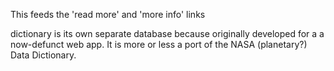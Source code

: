 This feeds the 'read more' and 'more info' links 

dictionary is its own separate database because originally developed for a a now-defunct web app. It is more or less a port of the NASA (planetary?) Data Dictionary.
